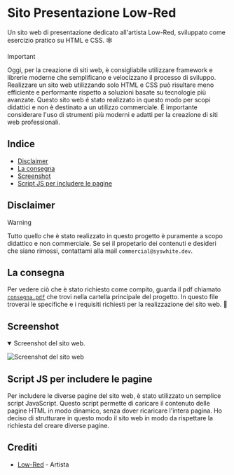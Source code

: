 # Sito Presentazione Low-Red

Un sito web di presentazione dedicato all'artista Low-Red, sviluppato come esercizio pratico su HTML e CSS. 🕸️

> [!IMPORTANT]  
> Oggi, per la creazione di siti web, è consigliabile utilizzare framework e librerie moderne che semplificano e velocizzano il processo di sviluppo. Realizzare un sito web utilizzando solo HTML e CSS può risultare meno efficiente e performante rispetto a soluzioni basate su tecnologie più avanzate. Questo sito web é stato realizzato in questo modo per scopi didattici e non è destinato a un utilizzo commerciale. È importante considerare l'uso di strumenti più moderni e adatti per la creazione di siti web professionali.

## Indice

- [Disclaimer](#disclaimer)
- [La consegna](#la-consegna)
- [Screenshot](#screenshot)
- [Script JS per includere le pagine](#script-js-per-includere-le-pagine)

## Disclaimer
> [!WARNING]
> Tutto quello che è stato realizzato in questo progetto è puramente a scopo didattico e non commerciale. Se sei il propetario dei contenuti e desideri che siano rimossi, contattami alla mail `commercial@syswhite.dev`.

## La consegna

Per vedere ciò che è stato richiesto come compito, guarda il pdf chiamato [`consegna.pdf`](./consegna.pdf) che trovi nella cartella principale del progetto. In questo file troverai le specifiche e i requisiti richiesti per la realizzazione del sito web. 📄

## Screenshot

<details open>
<summary>Screenshot del sito web.</summary>

![Screenshot del sito web](./assets/screenshot.png)

</details>

## Script JS per includere le pagine

Per includere le diverse pagine del sito web, è stato utilizzato un semplice script JavaScript. Questo script permette di caricare il contenuto delle pagine HTML in modo dinamico, senza dover ricaricare l'intera pagina. Ho deciso di strutturare in questo modo il sito web in modo da rispettare la richiesta del creare diverse pagine.

## Crediti
- [Low-Red](https://open.spotify.com/artist/6iE4D1r501drzd1fyM6z9N) - Artista